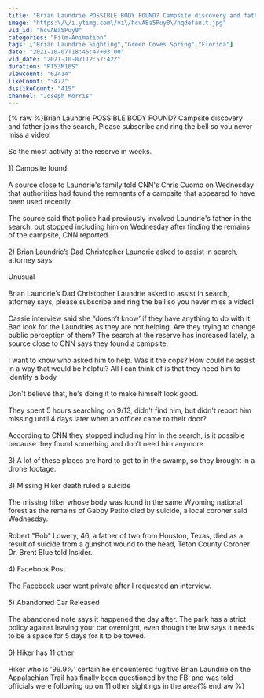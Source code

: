 ```yaml
---
title: "Brian Laundrie POSSIBLE BODY FOUND? Campsite discovery and father joins the search"
image: "https:\/\/i.ytimg.com\/vi\/hcvABa5Puy0\/hqdefault.jpg"
vid_id: "hcvABa5Puy0"
categories: "Film-Animation"
tags: ["Brian Laundrie Sighting","Green Coves Spring","Florida"]
date: "2021-10-07T18:45:47+03:00"
vid_date: "2021-10-07T12:57:42Z"
duration: "PT53M16S"
viewcount: "62414"
likeCount: "3472"
dislikeCount: "415"
channel: "Joseph Morris"
---
```

{% raw %}Brian Laundrie POSSIBLE BODY FOUND? Campsite discovery and father joins the search, Please subscribe and ring the bell so you never miss a video!<br /><br />So the most activity at the reserve in weeks.<br /><br />1) Campsite found<br /><br />A source close to Laundrie's family told CNN's Chris Cuomo on Wednesday that authorities had found the remnants of a campsite that appeared to have been used recently.<br /><br />The source said that police had previously involved Laundrie's father in the search, but stopped including him on Wednesday after finding the remains of the campsite, CNN reported.<br /><br />2) Brian Laundrie’s Dad Christopher Laundrie asked to assist in search, attorney says<br /><br />Unusual<br /><br />Brian Laundrie’s Dad Christopher Laundrie asked to assist in search, attorney says, please subscribe and ring the bell so you never miss a video!<br /><br />Cassie interview said she “doesn’t know’ if they have anything to do with it. Bad look for the Laundries as they are not helping. Are they trying to change public perception of them? The search at the reserve has increased lately, a source close to CNN says they found a campsite. <br /><br />I want to know who asked him to help. Was it the cops? How could he assist in a way that would be helpful? All I can think of is that they need him to identify a body<br /><br />Don't believe that, he's doing it to make himself look good.<br /><br />They spent 5 hours searching on 9/13, didn't find him, but didn't report him missing until 4 days later when an officer came to their door?<br /><br />According to CNN they stopped including him in the search, is it possible because they found something and don’t need him anymore<br /><br />3) A lot of these places are hard to get to in the swamp, so they brought in a drone footage. <br /><br />3) Missing Hiker death ruled a suicide<br /><br />The missing hiker whose body was found in the same Wyoming national forest as the remains of Gabby Petito died by suicide, a local coroner said Wednesday.<br /><br />Robert &quot;Bob&quot; Lowery, 46, a father of two from Houston, Texas, died as a result of suicide from a gunshot wound to the head, Teton County Coroner Dr. Brent Blue told Insider. <br /><br />4) Facebook Post<br /><br />The Facebook user went private after I requested an interview.<br /><br />5) Abandoned Car Released<br /><br />The abandoned note says it happened the day after. The park has a strict policy against leaving your car overnight, even though the law says it needs to be a space for 5 days for it to be towed. <br /><br />6) Hiker has 11 other <br /><br />Hiker who is '99.9%' certain he encountered fugitive Brian Laundrie on the Appalachian Trail has finally been questioned by the FBI and was told officials were following up on 11 other sightings in the area{% endraw %}
